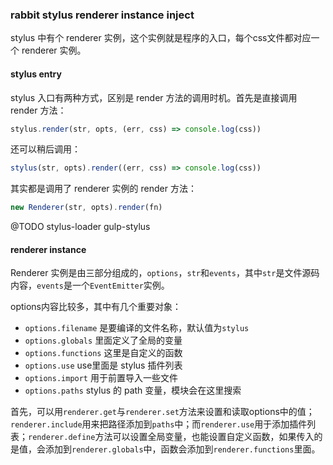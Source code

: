 ### rabbit stylus renderer instance inject

stylus 中有个 renderer 实例，这个实例就是程序的入口，每个css文件都对应一个 renderer 实例。

#### stylus entry

stylus 入口有两种方式，区别是 render 方法的调用时机。首先是直接调用 render 方法：

```js
stylus.render(str, opts, (err, css) => console.log(css))
```

还可以稍后调用：

```js
stylus(str, opts).render((err, css) => console.log(css))
```

其实都是调用了 renderer 实例的 render 方法：

```js
new Renderer(str, opts).render(fn)
```

@TODO stylus-loader gulp-stylus

#### renderer instance

Renderer 实例是由三部分组成的，`options`，`str`和`events`，其中`str`是文件源码内容，`events`是一个`EventEmitter`实例。

options内容比较多，其中有几个重要对象：

* `options.filename` 是要编译的文件名称，默认值为`stylus`
* `options.globals` 里面定义了全局的变量
* `options.functions` 这里是自定义的函数
* `options.use` use里面是 stylus 插件列表
* `options.import` 用于前置导入一些文件
* `options.paths` stylus 的 path 变量，模块会在这里搜索

首先，可以用`renderer.get`与`renderer.set`方法来设置和读取options中的值；`renderer.include`用来把路径添加到`paths`中；而`renderer.use`用于添加插件列表；`renderer.define`方法可以设置全局变量，也能设置自定义函数，如果传入的是值，会添加到`renderer.globals`中，函数会添加到`renderer.functions`里面。

